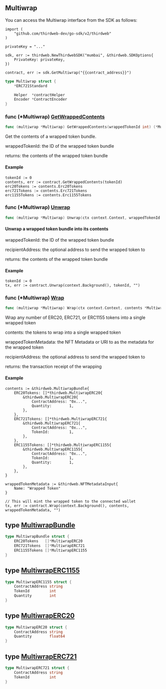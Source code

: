 
## Multiwrap

You can access the Multiwrap interface from the SDK as follows:

```
import (
	"github.com/thirdweb-dev/go-sdk/v2/thirdweb"
)

privateKey = "..."

sdk, err := thirdweb.NewThirdwebSDK("mumbai", &thirdweb.SDKOptions{
	PrivateKey: privateKey,
})

contract, err := sdk.GetMultiwrap("{{contract_address}}")
```

```go
type Multiwrap struct {
    *ERC721Standard

    Helper  *contractHelper
    Encoder *ContractEncoder
}
```

### func \(\*Multiwrap\) [GetWrappedContents](<https://github.com/thirdweb-dev/go-sdk/blob/main/thirdweb/multiwrap.go#L77>)

```go
func (multiwrap *Multiwrap) GetWrappedContents(wrappedTokenId int) (*MultiwrapBundle, error)
```

Get the contents of a wrapped token bundle.

wrappedTokenId: the ID of the wrapped token bundle

returns: the contents of the wrapped token bundle

#### Example

```
tokenId := 0
contents, err := contract.GetWrappedContents(tokenId)
erc20Tokens := contents.Erc20Tokens
erc721Tokens := contents.Erc721Tokens
erc1155Tokens := contents.Erc1155Tokens
```

### func \(\*Multiwrap\) [Unwrap](<https://github.com/thirdweb-dev/go-sdk/blob/main/thirdweb/multiwrap.go#L211>)

```go
func (multiwrap *Multiwrap) Unwrap(ctx context.Context, wrappedTokenId int, recipientAddress string) (*types.Transaction, error)
```

#### Unwrap a wrapped token bundle into its contents

wrappedTokenId: the ID of the wrapped token bundle

recipientAddress: the optional address to send the wrapped token to

returns: the contents of the wrapped token bundle

#### Example

```
tokenId := 0
tx, err := contract.Unwrap(context.Background(), tokenId, "")
```

### func \(\*Multiwrap\) [Wrap](<https://github.com/thirdweb-dev/go-sdk/blob/main/thirdweb/multiwrap.go#L162>)

```go
func (multiwrap *Multiwrap) Wrap(ctx context.Context, contents *MultiwrapBundle, wrappedTokenMetadata interface{}, recipientAddress string) (*types.Transaction, error)
```

Wrap any number of ERC20, ERC721, or ERC1155 tokens into a single wrapped token

contents: the tokens to wrap into a single wrapped token

wrappedTokenMetadata: the NFT Metadata or URI to as the metadata for the wrapped token

recipientAddress: the optional address to send the wrapped token to

returns: the transaction receipt of the wrapping

#### Example

```
contents := &thirdweb.MultiwrapBundle{
	ERC20Tokens: []*thirdweb.MultiwrapERC20{
		&thirdweb.MultiwrapERC20{
			ContractAddress: "0x...",
			Quantity:        1,
		},
	},
	ERC721Tokens: []*thirdweb.MultiwrapERC721{
		&thirdweb.MultiwrapERC721{
			ContractAddress: "0x...",
			TokenId:         1,
		},
	},
	ERC1155Tokens: []*thirdweb.MultiwrapERC1155{
		&thirdweb.MultiwrapERC1155{
			ContractAddress: "0x...",
			TokenId:         1,
			Quantity:        1,
		},
	},
}

wrappedTokenMetadata := &thirdweb.NFTMetadataInput{
	Name: "Wrapped Token"
}

// This will mint the wrapped token to the connected wallet
tx, err := contract.Wrap(context.Background(), contents, wrappedTokenMetadata, "")
```

## type [MultiwrapBundle](<https://github.com/thirdweb-dev/go-sdk/blob/main/thirdweb/types.go#L231-L235>)

```go
type MultiwrapBundle struct {
    ERC20Tokens   []*MultiwrapERC20
    ERC721Tokens  []*MultiwrapERC721
    ERC1155Tokens []*MultiwrapERC1155
}
```

## type [MultiwrapERC1155](<https://github.com/thirdweb-dev/go-sdk/blob/main/thirdweb/types.go#L225-L229>)

```go
type MultiwrapERC1155 struct {
    ContractAddress string
    TokenId         int
    Quantity        int
}
```

## type [MultiwrapERC20](<https://github.com/thirdweb-dev/go-sdk/blob/main/thirdweb/types.go#L215-L218>)

```go
type MultiwrapERC20 struct {
    ContractAddress string
    Quantity        float64
}
```

## type [MultiwrapERC721](<https://github.com/thirdweb-dev/go-sdk/blob/main/thirdweb/types.go#L220-L223>)

```go
type MultiwrapERC721 struct {
    ContractAddress string
    TokenId         int
}
```
